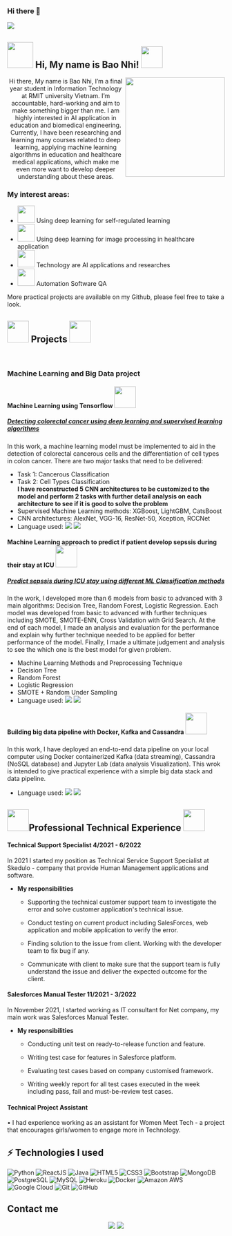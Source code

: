 ### Hi there 👋

<!--
**s3751881/s3751881** is a ✨ _special_ ✨ repository because its `README.md` (this file) appears on your GitHub profile.

Here are some ideas to get you started:

- 🔭 I’m currently working on ...
- 🌱 I’m currently learning ...
- 👯 I’m looking to collaborate on ...
- 🤔 I’m looking for help with ...
- 💬 Ask me about ...
- 📫 How to reach me: ...
- 😄 Pronouns: ...
- ⚡ Fun fact: ...
-->

<a href="http://eddiejaoude.io" target="_blank"><img src="https://github.com/s3751881/s3751881/blob/main/Nhi%20Github%20Banner.gif" /></a>

### <h2> <img src= "https://i.giphy.com/media/gC0niXlkHAQJdaqM8r/giphy.webp" width ="60"> Hi, My name is Bao Nhi! <img src ="https://media4.giphy.com/media/x9VToNSeo1SZ5ubv2z/giphy.gif?cid=ecf05e47shjjvcuavbt7sumr6itmurlkiwv8ffee6wk1xktu&rid=giphy.gif&ct=s" width = "50"></h2>

<img align='right' src="https://media.giphy.com/media/ieyl9zmCjO4b4t6qoY/giphy.gif" width="230">

<p align="center">Hi there, My name is Bao Nhi, I’m a final year student in Information Technology at RMIT university Vietnam. I’m accountable, hard-working and aim to make something bigger than me. I am highly interested in AI application in education and biomedical engineering. Currently, I have been researching and learning many courses related to deep learning, applying machine learning algorithms in education and healthcare medical applications, which make me even more want to develop deeper understanding about these areas.  </p>

### My interest areas: 
<ul>
<li>  <img src ="https://media4.giphy.com/media/TfcxUfi5ljpgvLleF4/giphy.gif?cid=ecf05e4770uela0exszoa3fygjo89nzlh9i0j57timdd6vwl&rid=giphy.gif&ct=s" width = "40"> Using deep learning for self-regulated learning </li>
<li>  <img src ="https://media4.giphy.com/media/TfcxUfi5ljpgvLleF4/giphy.gif?cid=ecf05e4770uela0exszoa3fygjo89nzlh9i0j57timdd6vwl&rid=giphy.gif&ct=s" width = "40"> Using deep learning for image processing in healthcare application</li>
<li>  <img src ="https://media4.giphy.com/media/TfcxUfi5ljpgvLleF4/giphy.gif?cid=ecf05e4770uela0exszoa3fygjo89nzlh9i0j57timdd6vwl&rid=giphy.gif&ct=s" width = "40"> Technology are AI applications and researches </li>
<li>  <img src ="https://media4.giphy.com/media/TfcxUfi5ljpgvLleF4/giphy.gif?cid=ecf05e4770uela0exszoa3fygjo89nzlh9i0j57timdd6vwl&rid=giphy.gif&ct=s" width = "40"> Automation Software QA </li>
</ul>

More practical projects are available on my Github, please feel free to take a look. 
<h2> <img src ="https://media4.giphy.com/media/x9VToNSeo1SZ5ubv2z/giphy.gif?cid=ecf05e47shjjvcuavbt7sumr6itmurlkiwv8ffee6wk1xktu&rid=giphy.gif&ct=s" width = "50"> Projects <img src ="https://media4.giphy.com/media/x9VToNSeo1SZ5ubv2z/giphy.gif?cid=ecf05e47shjjvcuavbt7sumr6itmurlkiwv8ffee6wk1xktu&rid=giphy.gif&ct=s" width = "50"> </h2>
<br>
<h3> Machine Learning and Big Data project </h3>
<h4> Machine Learning using Tensorflow <img src="https://media.giphy.com/media/mGcNjsfWAjY5AEZNw6/giphy.gif" width="50"> </h4>

<h5> <a href = "https://github.com/s3751881/Detect-Colorectal-Cancer-Using-Deep-Learning-and-Supervised-Learning"> Detecting colorectal cancer using deep learning and supervised learning algorithms </a> </h5>
In this work, a machine learning model must be implemented to aid in the detection of colorectal cancerous cells and the differentiation of cell types in colon cancer. There are two major tasks that need to be delivered: 
<ul>
  <li>Task 1: Cancerous Classification </li>
  <li>Task 2: Cell Types Classification</li>
  <strong> I have reconstructed 5 CNN architectures to be customized to the model and perform 2 tasks with further detail analysis on each architecture to see if it is good to solve the problem </strong>
  <li> Supervised Machine Learning methods: XGBoost, LightGBM, CatsBoost </li>
  <li> CNN architectures: AlexNet, VGG-16, ResNet-50, Xception, RCCNet </li>
  <li> Language used: <img src ="https://img.shields.io/badge/-Python-black?style=flat-square&logo=Python"> <img src ="https://img.shields.io/badge/-Tensorflow-black?style=flat-square&logo=Tensorflow"> </li>
  
</ul>

<h4> Machine Learning approach to predict if patient develop sepssis during their stay at ICU <img src="https://media.giphy.com/media/mGcNjsfWAjY5AEZNw6/giphy.gif" width="50"> </h4>
<h5> <a href = "https://github.com/s3751881/Predict-sepssis-during-ICU-stay-using-different-ML-Classification-methods"> Predict sepssis during ICU stay using different ML Classification methods</a></h5>
In the work, I developed more than 6 models from basic to advanced with 3 main algorithms: Decision Tree, Random Forest, Logistic Regression. Each model was developed from basic to advanced with further techniques including SMOTE, SMOTE-ENN, Cross Validation with Grid Search. At the end of each model, I made an analysis and evaluation for the performance and explain why further technique needed to be applied for better performance of the model. Finally, I made a ultimate judgement and analysis to see the which one is the best model for given problem.
<ul>
  <li> Machine Learning Methods and Preprocessing Technique </li>
  <li> Decision Tree </li>
  <li> Random Forest </li>
  <li> Logistic Regression </li>
  <li> SMOTE + Random Under Sampling </li>
  
<li> Language used: <img src ="https://img.shields.io/badge/-Python-black?style=flat-square&logo=Python"> <img src ="https://img.shields.io/badge/-Sklearn-black?style=flat-square&logo=Sklearn"> </li>
</ul>

<h4> Building big data pipeline with Docker, Kafka and Cassandra <img src="https://media.giphy.com/media/mGcNjsfWAjY5AEZNw6/giphy.gif" width="50"> </h4>
<h5> <a href = "https://github.com/s3751881/Building-Big-Data-pipeline-with-Docker-Kafka-Cassandra-Faker-API)](https://github.com/s3751881/Building-Big-Data-pipeline-with-Docker-Kafka-Cassandra-Faker-API"> </a></h5>
In this work, I have deployed an end-to-end data pipeline on your local computer using Docker containerized Kafka (data streaming), Cassandra (NoSQL database) and Jupyter Lab (data analysis Visualization). This wrok is intended to give practical experience with a simple big data stack and data pipeline.
<ul>
  
<li> Language used: <img src ="https://img.shields.io/badge/-Python-black?style=flat-square&logo=Python"> <img src ="https://img.shields.io/badge/-Sklearn-black?style=flat-square&logo=Sklearn"> </li>
</ul>


<h2> <img src ="https://media4.giphy.com/media/x9VToNSeo1SZ5ubv2z/giphy.gif?cid=ecf05e47shjjvcuavbt7sumr6itmurlkiwv8ffee6wk1xktu&rid=giphy.gif&ct=s" width = "50">Professional Technical Experience <img src ="https://media4.giphy.com/media/x9VToNSeo1SZ5ubv2z/giphy.gif?cid=ecf05e47shjjvcuavbt7sumr6itmurlkiwv8ffee6wk1xktu&rid=giphy.gif&ct=s" width = "50"> </h2>
<h4> Technical Support Specialist 4/2021 - 6/2022</h4> 
In 2021 I started my position as Technical Service Support Specialist at Skedulo - company that provide Human Management applications and software.
<ul>  
<li><strong> My responsibilities </strong></li> 
  
- Supporting the technical customer support team to investigate the error and solve customer application's technical issue. 
  
- Conduct testing on current product including SalesForces, web application and mobile application to verify the error. 
  
- Finding solution to the issue from client. Working with the developer team to fix bug if any. 
  
- Communicate with client to make sure that the support team is fully understand the issue and deliver the expected outcome for the client.
  
</ul> 
<h4> Salesforces Manual Tester 11/2021 - 3/2022 </h4>
In November 2021, I started working as IT consultant for Net company, my main work was Salesforces Manual Tester. 
<ul> 
  
 <li> <strong> My responsibilities </strong> </li>
  
 - Conducting unit test on ready-to-release function and feature.  
  
 - Writing test case for features in Salesforce platform. 
  
 - Evaluating test cases based on company customised framework. 
  
 - Writing weekly report for all test cases executed in the week including pass, fail and must-be-review test cases. 
  
</ul> 

<h4> Technical Project Assistant </h4>

• I had experience working as an assistant for Women Meet Tech - a project that encourages girls/women to engage more in Technology. 



## ⚡ Technologies I used 

![Python](https://img.shields.io/badge/-Python-black?style=flat-square&logo=Python)
![ReactJS](https://img.shields.io/badge/-React-black?style=flat-square&logo=react)
![Java](https://img.shields.io/badge/-java-E34A86?style=flat-square&logo=java)
![HTML5](https://img.shields.io/badge/-HTML5-E34F26?style=flat-square&logo=html5&logoColor=white)
![CSS3](https://img.shields.io/badge/-CSS3-1572B6?style=flat-square&logo=css3)
![Bootstrap](https://img.shields.io/badge/-Bootstrap-563D7C?style=flat-square&logo=bootstrap)
![MongoDB](https://img.shields.io/badge/-MongoDB-black?style=flat-square&logo=mongodb)
![PostgreSQL](https://img.shields.io/badge/-PostgreSQL-336791?style=flat-square&logo=postgresql)
![MySQL](https://img.shields.io/badge/-MySQL-black?style=flat-square&logo=mysql)
![Heroku](https://img.shields.io/badge/-Heroku-430098?style=flat-square&logo=heroku)
![Docker](https://img.shields.io/badge/-Docker-black?style=flat-square&logo=docker)
![Amazon AWS](https://img.shields.io/badge/Amazon%20AWS-232F3E?style=flat-square&logo=amazon-aws)
![Google Cloud](https://img.shields.io/badge/Google%20Cloud-black?style=flat-square&logo=google-cloud)
![Git](https://img.shields.io/badge/-Git-black?style=flat-square&logo=git)
![GitHub](https://img.shields.io/badge/-GitHub-181717?style=flat-square&logo=github)

## Contact me 

<p align="center">
  <a href="http://twitter.com/eddiejaoude](https://www.linkedin.com/in/bao-nhi-tran-dang-282845196/">
    <img src="https://img.shields.io/badge/linkedin-0077B5.svg?style=for-the-badge&logo=linkedin&logoColor=white"/></a>
  <a href="mailto:tr.baonhi3008@gmail.com"><img src="https://img.shields.io/badge/e‑mail-D14836.svg?style=for-the-badge&logo=GMail&logoColor=white"/></a>
</p>
